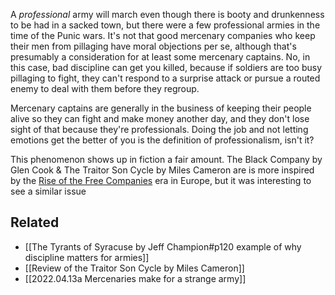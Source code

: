 A _professional_ army will march even though there is booty and drunkenness to be had in a sacked town, but there were a few professional armies in the time of the Punic wars. It's not that good mercenary companies who keep their men from pillaging have moral objections per se, although that's presumably a consideration for at least some mercenary captains. No,  in this case, bad discipline can get you killed, because if soldiers are too busy pillaging to fight, they can't respond to a surprise attack or pursue a routed enemy to deal with them before they regroup. 

Mercenary captains are generally in the business of keeping their people alive so they can fight and make money another day, and they don't lose sight of that because they're professionals. Doing the job and not letting emotions get the better of you is the definition of professionalism, isn't it?

This phenomenon shows up in fiction a fair amount. The Black Company by Glen Cook & The Traitor Son Cycle by Miles Cameron are is more inspired by the [Rise of the Free Companies](https://www.factinate.com/editorial/free-companies/) era in Europe, but it was interesting to see a similar issue 

## Related

- [[The Tyrants of Syracuse by Jeff Champion#p120 example of why discipline matters for armies]]
- [[Review of the Traitor Son Cycle by Miles Cameron]]
- [[2022.04.13a Mercenaries make for a strange army]]